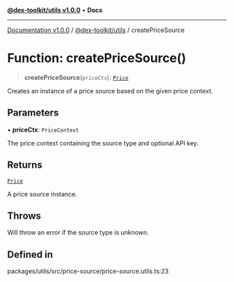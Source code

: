 [**@dex-toolkit/utils v1.0.0**](../README.md) • **Docs**

***

[Documentation v1.0.0](../../../packages.md) / [@dex-toolkit/utils](../README.md) / createPriceSource

# Function: createPriceSource()

> **createPriceSource**(`priceCtx`): [`Price`](../classes/Price.md)

Creates an instance of a price source based on the given price context.

## Parameters

• **priceCtx**: `PriceContext`

The price context containing the source type and optional API key.

## Returns

[`Price`](../classes/Price.md)

A price source instance.

## Throws

Will throw an error if the source type is unknown.

## Defined in

packages/utils/src/price-source/price-source.utils.ts:23
